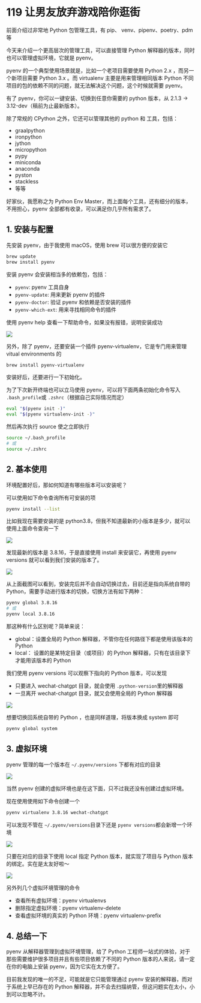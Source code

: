 # 119 让男友放弃游戏陪你逛街

前面介绍过非常地 Python 包管理工具，有 pip、 venv、pipenv、poetry、pdm 等

今天来介绍一个更高层次的管理工具，可以直接管理 Python 解释器的版本，同时也可以管理虚拟环境，它就是 pyenv。

pyenv 的一个典型使用场景就是，比如一个老项目需要使用 Python 2.x ，而另一个新项目需要 Python 3.x 。而 virtualenv 主要是用来管理相同版本 Python 不同项目的包的依赖不同的问题，就无法解决这个问题，这个时候就需要 pyenv。

有了 pyenv，你可以一键安装、切换到任意你需要的 python 版本，从 2.1.3 -> 3.12-dev（稿前为止最新版本）。

除了常规的 CPython 之外，它还可以管理其他的 python 和 工具，包括：

* graalpython
* ironpython
* jython
* micropython
* pypy
* miniconda
* anaconda
* pyston
* stackless
* 等等

好家伙，我愿称之为 Python Env Master，而上面每个工具，还有细分的版本，不用担心，pyenv 全部都有收录，可以满足你几乎所有需求了。

## 1. 安装与配置

先安装 pyenv，由于我使用 macOS，使用 brew 可以很方便的安装它

```bash
brew update
brew install pyenv
```

安装 pyenv 会安装相当多的依赖包，包括：

* `pyenv`: pyenv 工具自身
* `pyenv-update`: 用来更新 pyenv 的插件
* `pyenv-doctor`: 验证 pyenv 和依赖是否安装的插件
* `pyenv-which-ext`: 用来寻找相同命令的插件

使用 pyenv help 查看一下帮助命令，如果没有报错，说明安装成功

![](https://image.iswbm.com/20221211183415.png)

另外，除了 pyenv，还要安装一个插件 pyenv-virtualenv，它是专门用来管理 vitual environments 的

```bash
brew install pyenv-virtualenv
```

安装好后，还要进行一下初始化。

为了下次新开终端也可以立马使用 pyenv，可以将下面两条初始化命令写入 `.bash_profile`或 `.zshrc`（根据自己实际情况而定）

```bash
eval "$(pyenv init -)"
eval "$(pyenv virtualenv-init -)"
```

然后再次执行 source 使之立即执行

```bash
source ~/.bash_profile
# 或
source ~/.zshrc
```

## 2. 基本使用

环境配置好后，那如何知道有哪些版本可以安装呢？

可以使用如下命令查询所有可安装的项

```bash
pyenv install --list
```

比如我现在需要安装的是 python3.8，但我不知道最新的小版本是多少，就可以使用上面命令查询一下

![](https://image.iswbm.com/20221211205459.png)

发现最新的版本是 3.8.16，于是直接使用 install 来安装它，再使用 pyenv versions 就可以看到我们安装的版本了。

![](https://image.iswbm.com/20221211183934.png)

从上面截图可以看到，安装完后并不会自动切换过去，目前还是指向系统自带的 Python，需要手动进行版本的切换，切换方法有如下两种：

```bash
pyenv global 3.8.16
# 或 
pyenv local 3.8.16
```

那这种有什么区别呢？简单来说：

* global：设置全局的 Python 解释器，不管你在任何路径下都是使用该版本的 Python
* local： 设置的是某特定目录（或项目）的 Python 解释器，只有在该目录下才能用该版本的 Python

我们使用 pyenv versions 可以观察下指向的 Python 版本，可以发现

* 只要进入 wechat-chatgpt 目录，就会使用 `.python-version`里的解释器
* 一旦离开 wechat-chatgpt 目录，就又会使用全局的 Python 解释器

![](https://image.iswbm.com/20221211211322.png)

想要切换回系统自带的 Python ，也是同样道理，将版本换成 system 即可

```bash
pyenv global system
```

## 3. 虚拟环境

pyenv 管理的每一个版本在 `~/.pyenv/versions` 下都有对应的目录

![](https://image.iswbm.com/20221211212217.png)

当然 pyenv 创建的虚拟环境也是在这下面，只不过我还没有创建过虚拟环境。

现在使用使用如下命令创建一个

```bash
pyenv virtualenv 3.8.16 wechat-chatgpt
```

可以发现不管在 `~/.pyenv/versions`目录下还是 `pyenv versions`都会新增一个环境

![](https://image.iswbm.com/20221211212513.png)

只要在对应的目录下使用 local 指定 Python 版本，就实现了项目与 Python 版本的绑定。实在是太友好啦～

![](https://image.iswbm.com/20221211212735.png)

另外列几个虚拟环境管理的命令

- 查看所有虚拟环境：pyenv virtualenvs
- 删除指定虚拟环境：pyenv virtualenv-delete
- 查看虚拟环境的真实的 Python 环境：pyenv virtualenv-prefix

## 4. 总结一下

pyenv 从解释器管理到虚拟环境管理，给了 Python 工程师一站式的体验，对于那些需要维护很多项目并且有些项目依赖了不同的 Python 版本的人来说，请一定在你的电脑上安装 pyenv，因为它实在太方便了。

目前我发现的唯一的不足，可能就是它只能管理通过 pyenv 安装的解释器，而对于系统上早已存在的 Python 解释器，并不会去扫描纳管，但这问题实在太小，小到可以忽略不计。
